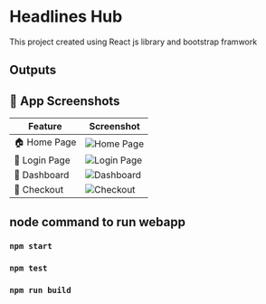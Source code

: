 # Headlines Hub  

This project created using React js library and bootstrap framwork

## Outputs 

## 🚀 App Screenshots

| Feature       | Screenshot |
|--------------|------------|
| 🏠 Home Page  | ![Home Page](screenshots/home.png) |
| 🔐 Login Page | ![Login Page](screenshots/login.png) |
| 📱 Dashboard  | ![Dashboard](screenshots/dashboard.png) |
| 🛒 Checkout   | ![Checkout](screenshots/checkout.png) |




## node command to run webapp
### `npm start`
### `npm test`
### `npm run build`



